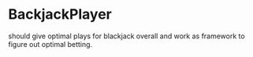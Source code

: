 # BackjackPlayer
should give optimal plays for blackjack overall and work as framework to figure out optimal betting. 
